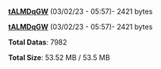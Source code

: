 [**tALMDqGW**](/data/tALMDqGW.txt) (03/02/23 - 05:57)- 2421 bytes

[**tALMDqGW**](/data/tALMDqGW.txt) (03/02/23 - 05:57)- 2421 bytes

**Total Datas**: 7982

**Total Size**: 53.52 MB / 53.5 MB